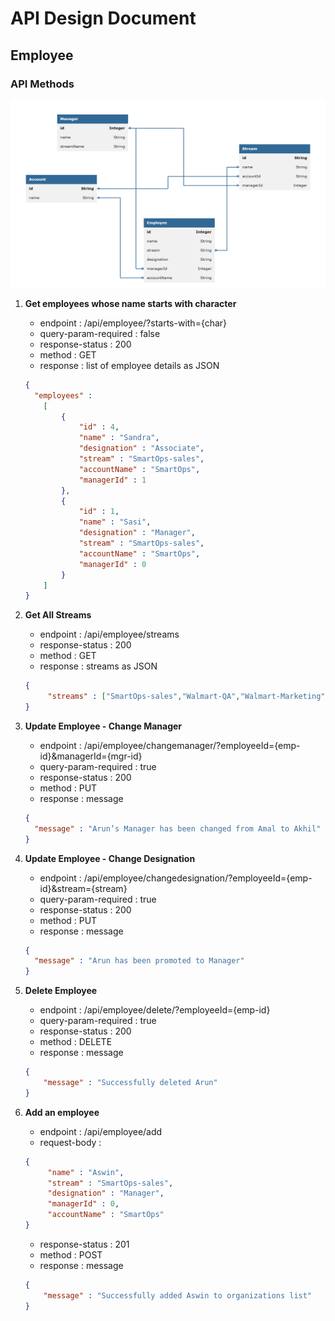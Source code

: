 # API Design Document
## Employee

### API Methods

<img src="Employee.png" alt="Employee Entity" width="700" height="300">

1. **Get employees whose name starts with character** 
    - endpoint : /api/employee/?starts-with={char}
    - query-param-required : false
    - response-status : 200
    - method : GET
    - response : list of employee details as JSON
    ```json
   {
      "employees" :
        [
            {
                "id" : 4,
                "name" : "Sandra",
                "designation" : "Associate",
                "stream" : "SmartOps-sales",
                "accountName" : "SmartOps",
                "managerId" : 1
            },
            {
                "id" : 1,
                "name" : "Sasi",
                "designation" : "Manager",
                "stream" : "SmartOps-sales",
                "accountName" : "SmartOps",
                "managerId" : 0
            }
        ]
   }
    ```
2. **Get All Streams** 
    - endpoint : /api/employee/streams
    - response-status : 200
    - method : GET
    - response : streams as JSON
    ```json
    {
         "streams" : ["SmartOps-sales","Walmart-QA","Walmart-Marketing"]
    }
    ```
3. **Update Employee - Change Manager**
   - endpoint : /api/employee/changemanager/?employeeId={emp-id}&managerId={mgr-id}
   - query-param-required : true
   - response-status : 200
   - method : PUT
   - response : message 
   ```json
   {
     "message" : "Arun’s Manager has been changed from Amal to Akhil"
   }
    ```
4. **Update Employee - Change Designation**
   - endpoint : /api/employee/changedesignation/?employeeId={emp-id}&stream={stream}
   - query-param-required : true
   - response-status : 200
   - method : PUT
   - response : message 
   ```json
   {
     "message" : "Arun has been promoted to Manager"
   }
    ```

5. **Delete Employee** 
    - endpoint : /api/employee/delete/?employeeId={emp-id}
    - query-param-required : true
    - response-status : 200
    - method : DELETE
    - response : message 
   ```json
   {
       "message" : "Successfully deleted Arun"
   }
   ```

6. **Add an employee** 
    - endpoint : /api/employee/add
    - request-body :
   ```json
   {
        "name" : "Aswin",
        "stream" : "SmartOps-sales",
        "designation" : "Manager",
        "managerId" : 0,
        "accountName" : "SmartOps"
   }
   ```
    - response-status : 201
    - method : POST
    - response : message 
   ```json
   {
       "message" : "Successfully added Aswin to organizations list"
   }
   ```
